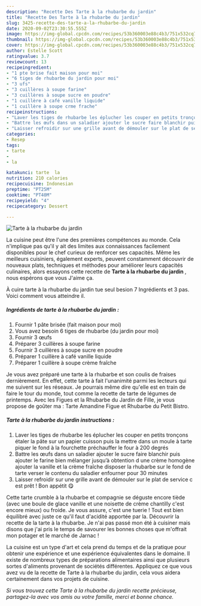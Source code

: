 ```yaml
---
description: "Recette Des Tarte à la rhubarbe du jardin"
title: "Recette Des Tarte à la rhubarbe du jardin"
slug: 3425-recette-des-tarte-a-la-rhubarbe-du-jardin
date: 2020-09-02T23:30:55.555Z
image: https://img-global.cpcdn.com/recipes/53b360003e88c4b3/751x532cq70/tarte-a-la-rhubarbe-du-jardin-photo-principale-de-la-recette.jpg
thumbnail: https://img-global.cpcdn.com/recipes/53b360003e88c4b3/751x532cq70/tarte-a-la-rhubarbe-du-jardin-photo-principale-de-la-recette.jpg
cover: https://img-global.cpcdn.com/recipes/53b360003e88c4b3/751x532cq70/tarte-a-la-rhubarbe-du-jardin-photo-principale-de-la-recette.jpg
author: Estelle Scott
ratingvalue: 3.7
reviewcount: 13
recipeingredient:
- "1 pte brise fait maison pour moi"
- "6 tiges de rhubarbe du jardin pour moi"
- "3 ufs"
- "3 cuillères à soupe farine"
- "3 cuillères à soupe sucre en poudre"
- "1 cuillère à café vanille liquide"
- "1 cuillère à soupe crme frache"
recipeinstructions:
- "Laver les tiges de rhubarbe les éplucher les couper en petits tronçons étaler la pâte sur un papier cuisson puis la mettre dans un moule à tarte piquer le fond à la fourchette préchauffer le four à 200 degrés"
- "Battre les œufs dans un saladier ajouter le sucre faire blanchir puis ajouter le farine bien mélanger jusqu’à obtention d une crème homogène ajouter la vanille et la crème fraîche disposer la rhubarbe sur le fond de tarte verser le contenu du saladier enfourner pour 30 minutes"
- "Laisser refroidir sur une grille avant de démouler sur le plat de service c est prêt ! Bon appétit 😋"
categories:
- Resep
tags:
- tarte
- 
- la

katakunci: tarte  la 
nutrition: 210 calories
recipecuisine: Indonesian
preptime: "PT25M"
cooktime: "PT40M"
recipeyield: "4"
recipecategory: Dessert

---
```



![Tarte à la rhubarbe du jardin](https://img-global.cpcdn.com/recipes/53b360003e88c4b3/751x532cq70/tarte-a-la-rhubarbe-du-jardin-photo-principale-de-la-recette.jpg)

La cuisine peut être l'une des premières compétences au monde. Cela n'implique pas qu'il y ait des limites aux connaissances facilement disponibles pour le chef curieux de renforcer ses capacités. Même les meilleurs cuisiniers, également experts, peuvent constamment découvrir de nouveaux plats, techniques et méthodes pour améliorer leurs capacités culinaires, alors essayons cette recette de <strong> Tarte à la rhubarbe du jardin </strong>, nous espérons que vous J'aime ça.

<!--inarticleads1-->

À cuire tarte à la rhubarbe du jardin tue seul besion 7 Ingrédients et 3 pas. Voici comment vous atteindre il.

##### Ingrédients de tarte à la rhubarbe du jardin :

1. Fournir 1 pâte brisée (fait maison pour moi)
1. Vous avez besoin 6 tiges de rhubarbe (du jardin pour moi)
1. Fournir 3 œufs
1. Préparer 3 cuillères à soupe farine
1. Fournir 3 cuillères à soupe sucre en poudre
1. Préparer 1 cuillère à café vanille liquide
1. Préparer 1 cuillère à soupe crème fraîche


Je vous avez préparé une tarte à la rhubarbe et son coulis de fraises dernièrement. En effet, cette tarte à fait l&#39;unanimité parmi les lecteurs qui me suivent sur les réseaux. Je pourrais même dire qu&#39;elle est en train de faire le tour du monde, tout comme la recette de tarte de légumes de printemps. Avec les Figues et la Rhubarbe du Jardin de Fille, je vous propose de goûter ma : Tarte Amandine Figue et Rhubarbe du Petit Bistro. 

<!--inarticleads2-->

##### Tarte à la rhubarbe du jardin instructions :

1. Laver les tiges de rhubarbe les éplucher les couper en petits tronçons étaler la pâte sur un papier cuisson puis la mettre dans un moule à tarte piquer le fond à la fourchette préchauffer le four à 200 degrés
1. Battre les œufs dans un saladier ajouter le sucre faire blanchir puis ajouter le farine bien mélanger jusqu’à obtention d une crème homogène ajouter la vanille et la crème fraîche disposer la rhubarbe sur le fond de tarte verser le contenu du saladier enfourner pour 30 minutes
1. Laisser refroidir sur une grille avant de démouler sur le plat de service c est prêt ! Bon appétit 😋


Cette tarte crumble à la rhubarbe et compagnie se déguste encore tiède (avec une boule de glace vanille et une noisette de crème chantilly c&#39;est encore mieux) ou froide. Je vous assure, c&#39;est une tuerie ! Tout est bien équilibré avec juste ce qu&#39;il faut d&#39;acidité apportée par la. Découvrir la recette de la tarte à la rhubarbe. Je n&#39;ai pas passé mon été à cuisiner mais disons que j&#39;ai pris le temps de savourer les bonnes choses que m&#39;offrait mon potager et le marché de Jarnac ! 

<!--inarticleads1-->

<p>
La cuisine est un type d'art et cela prend du temps et de la pratique pour obtenir une expérience et une expérience équivalentes dans le domaine. Il existe de nombreux types de préparations alimentaires ainsi que plusieurs sortes d'aliments provenant de sociétés différentes. Appliquez ce que vous avez vu de la recette de Tarte à la rhubarbe du jardin, cela vous aidera certainement dans vos projets de cuisine.
</p>

<p>
<i>Si vous trouvez cette Tarte à la rhubarbe du jardin recette précieuse, partagez-la avec vos amis ou votre famille, merci et bonne chance.</i>
</p>

